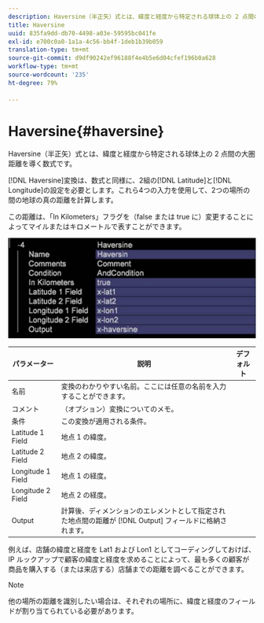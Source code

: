 ```yaml
---
description: Haversine（半正矢）式とは、緯度と経度から特定される球体上の 2 点間の大圏距離を導く数式です。
title: Haversine
uuid: 835fa9dd-db70-4498-a03e-59595bc041fe
exl-id: e700c0a0-1a1a-4c56-bb4f-1deb1b39b059
translation-type: tm+mt
source-git-commit: d9df90242ef96188f4e4b5e6d04cfef196b0a628
workflow-type: tm+mt
source-wordcount: '235'
ht-degree: 79%

---
```


# Haversine{#haversine}

Haversine（半正矢）式とは、緯度と経度から特定される球体上の 2 点間の大圏距離を導く数式です。

[!DNL Haversine]変換は、数式と同様に、2組の[!DNL Latitude]と[!DNL Longitude]の設定を必要とします。これら4つの入力を使用して、2つの場所の間の地球の真の距離を計算します。

この距離は、「In Kilometers」フラグを（false または true に）変更することによってマイルまたはキロメートルで表すことができます。

![](assets/cfg_TransformationType_Haversine.png)

| パラメーター | 説明 | デフォルト |
|---|---|---|
| 名前 | 変換のわかりやすい名前。ここには任意の名前を入力することができます。 |  |
| コメント | （オプション）変換についてのメモ。 |  |
| 条件 | この変換が適用される条件。 |  |
| Latitude 1 Field | 地点 1 の緯度。 |  |
| Latitude 2 Field | 地点 2 の緯度。 |  |
| Longitude 1 Field | 地点 1 の経度。 |  |
| Longitude 2 Field | 地点 2 の経度。 |  |
| Output | 計算後、ディメンションのエレメントとして指定された地点間の距離が [!DNL Output] フィールドに格納されます。 |  |

例えば、店舗の緯度と経度を Lat1 および Lon1 としてコーディングしておけば、IP ルックアップで顧客の緯度と経度を求めることによって、最も多くの顧客が商品を購入する（または来店する）店舗までの距離を調べることができます。

>[!NOTE]
>
>他の場所の距離を識別したい場合は、それぞれの場所に、緯度と経度のフィールドが割り当てられている必要があります。
